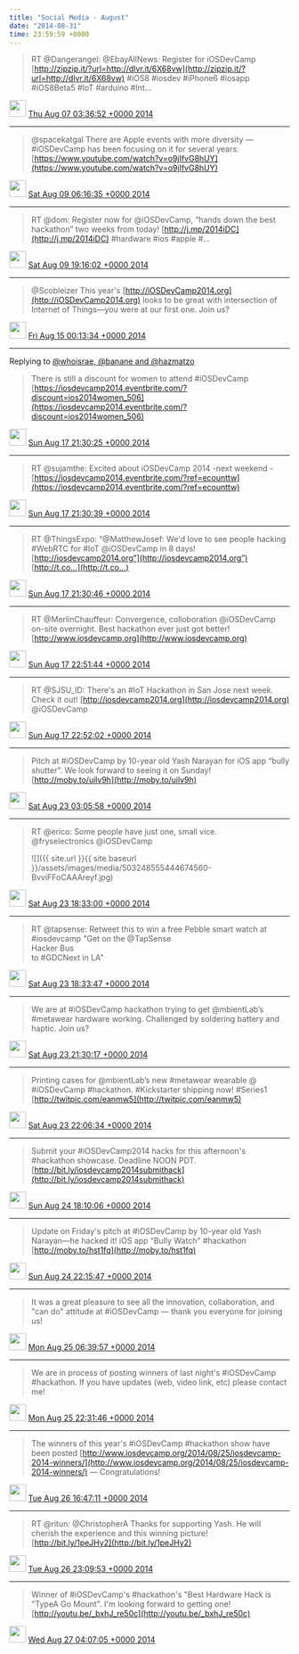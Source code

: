```yaml
---    
title: "Social Media - August"
date: "2014-08-31"
time: 23:59:59 +0000
---
```


> RT @Dangerangel: @EbayAllNews: Register for iOSDevCamp [http://zipzip.it/?url=http://dlvr.it/6X68vw](http://zipzip.it/?url=http://dlvr.it/6X68vw) #iOS8 #iosdev  #iPhone6 #iosapp #iOS8Beta5 #IoT #arduino #Int…

<img src="{{ site.url }}{{ site.baseurl }}/assets/images/media/tweet.ico" width="30" /> [Thu Aug 07 03:36:52 +0000 2014](https://twitter.com/ChristopherA/status/497224830236622848)

----

> @spacekatgal There are Apple events with more diversity — #iOSDevCamp has been focusing on it for several years: [https://www.youtube.com/watch?v=o9jIfvG8hUY](https://www.youtube.com/watch?v=o9jIfvG8hUY)

<img src="{{ site.url }}{{ site.baseurl }}/assets/images/media/tweet.ico" width="30" /> [Sat Aug 09 06:16:35 +0000 2014](https://twitter.com/ChristopherA/status/497989799920562176)

----

> RT @dom: Register now for @iOSDevCamp, “hands down the best hackathon” two weeks from today! [http://j.mp/2014iDC](http://j.mp/2014iDC) #hardware #ios #apple #…

<img src="{{ site.url }}{{ site.baseurl }}/assets/images/media/tweet.ico" width="30" /> [Sat Aug 09 19:16:02 +0000 2014](https://twitter.com/ChristopherA/status/498185957997174784)

----

> @Scobleizer This year's [http://iOSDevCamp2014.org](http://iOSDevCamp2014.org) looks to be great with intersection of Internet of Things—you were at our first one. Join us?

<img src="{{ site.url }}{{ site.baseurl }}/assets/images/media/tweet.ico" width="30" /> [Fri Aug 15 00:13:34 +0000 2014](https://twitter.com/ChristopherA/status/500072774111469568)

----

Replying to [@whoisrae, @banane and @hazmatzo](https://twitter.com/raebonfanti/status/501072861982121984)

> There is still a discount for women to attend #iOSDevCamp [https://iosdevcamp2014.eventbrite.com/?discount=ios2014women_506](https://iosdevcamp2014.eventbrite.com/?discount=ios2014women_506)

<img src="{{ site.url }}{{ site.baseurl }}/assets/images/media/tweet.ico" width="30" /> [Sun Aug 17 21:30:25 +0000 2014](https://twitter.com/ChristopherA/status/501118879934857219)

----

> RT @sujamthe: Excited about iOSDevCamp 2014 -next weekend - [https://iosdevcamp2014.eventbrite.com/?ref=ecounttw](https://iosdevcamp2014.eventbrite.com/?ref=ecounttw)

<img src="{{ site.url }}{{ site.baseurl }}/assets/images/media/tweet.ico" width="30" /> [Sun Aug 17 21:30:39 +0000 2014](https://twitter.com/ChristopherA/status/501118934901202944)

----

> RT @ThingsExpo: “@MatthewJosef: We'd love to see people hacking #WebRTC for #IoT @iOSDevCamp in 8 days!  
> [http://iosdevcamp2014.org”](http://iosdevcamp2014.org”) [http://t.co…](http://t.co…)

<img src="{{ site.url }}{{ site.baseurl }}/assets/images/media/tweet.ico" width="30" /> [Sun Aug 17 21:30:46 +0000 2014](https://twitter.com/ChristopherA/status/501118964894666752)

----

> RT @MerlinChauffeur: Convergence, colloboration @iOSDevCamp on-site overnight. Best hackathon ever just got better! [http://www.iosdevcamp.org](http://www.iosdevcamp.org)

<img src="{{ site.url }}{{ site.baseurl }}/assets/images/media/tweet.ico" width="30" /> [Sun Aug 17 22:51:44 +0000 2014](https://twitter.com/ChristopherA/status/501139340030779393)

----

> RT @SJSU_ID: There's an #IoT Hackathon in San Jose next week. Check it out! [http://iosdevcamp2014.org](http://iosdevcamp2014.org) @iOSDevCamp

<img src="{{ site.url }}{{ site.baseurl }}/assets/images/media/tweet.ico" width="30" /> [Sun Aug 17 22:52:02 +0000 2014](https://twitter.com/ChristopherA/status/501139415867998209)

----

> Pitch at #iOSDevCamp by 10-year old Yash Narayan for iOS app “bully shutter”. We look forward to seeing it on Sunday! [http://moby.to/uilv9h](http://moby.to/uilv9h)

<img src="{{ site.url }}{{ site.baseurl }}/assets/images/media/tweet.ico" width="30" /> [Sat Aug 23 03:05:58 +0000 2014](https://twitter.com/ChristopherA/status/503015261616631808)

----

> RT @erico: Some people have just one, small vice.   
> @fryselectronics @iOSDevCamp 
> 
> ![]({{ site.url }}{{ site.baseurl }}/assets/images/media/503248555444674560-BvviFFoCAAAreyf.jpg)

<img src="{{ site.url }}{{ site.baseurl }}/assets/images/media/tweet.ico" width="30" /> [Sat Aug 23 18:33:00 +0000 2014](https://twitter.com/ChristopherA/status/503248555444674560)

----

> RT @tapsense: Retweet this to win a free Pebble smart watch at #iosdevcamp "Get on the @TapSense  
> Hacker Bus   
> to #GDCNext in LA"

<img src="{{ site.url }}{{ site.baseurl }}/assets/images/media/tweet.ico" width="30" /> [Sat Aug 23 18:33:47 +0000 2014](https://twitter.com/ChristopherA/status/503248755835940864)

----

> We are at #iOSDevCamp hackathon trying to get @mbientLab’s #metawear hardware working. Challenged by soldering battery and haptic. Join us?

<img src="{{ site.url }}{{ site.baseurl }}/assets/images/media/tweet.ico" width="30" /> [Sat Aug 23 21:30:17 +0000 2014](https://twitter.com/ChristopherA/status/503293173376897025)

----

> Printing cases for @mbientLab’s new #metawear wearable @ #iOSDevCamp #hackathon. #Kickstarter shipping now! #Series1 [http://twitpic.com/eanmw5](http://twitpic.com/eanmw5)

<img src="{{ site.url }}{{ site.baseurl }}/assets/images/media/tweet.ico" width="30" /> [Sat Aug 23 22:06:34 +0000 2014](https://twitter.com/ChristopherA/status/503302303776923649)

----

> Submit your #iOSDevCamp2014 hacks for this afternoon's #hackathon showcase. Deadline NOON PDT. [http://bit.ly/iosdevcamp2014submithack](http://bit.ly/iosdevcamp2014submithack)

<img src="{{ site.url }}{{ site.baseurl }}/assets/images/media/tweet.ico" width="30" /> [Sun Aug 24 18:10:06 +0000 2014](https://twitter.com/ChristopherA/status/503605180634382337)

----

> Update on Friday's pitch at #iOSDevCamp by 10-year old Yash Narayan—he hacked it! iOS app “Bully Watch" #hackathon [http://moby.to/hst1fq](http://moby.to/hst1fq)

<img src="{{ site.url }}{{ site.baseurl }}/assets/images/media/tweet.ico" width="30" /> [Sun Aug 24 22:15:47 +0000 2014](https://twitter.com/ChristopherA/status/503667011369447424)

----

> It was a great pleasure to see all the innovation, collaboration, and "can do" attitude at #iOSDevCamp — thank you everyone for joining us!

<img src="{{ site.url }}{{ site.baseurl }}/assets/images/media/tweet.ico" width="30" /> [Mon Aug 25 06:39:57 +0000 2014](https://twitter.com/ChristopherA/status/503793888838959104)

----

> We are in process of posting winners of last night's #iOSDevCamp #hackathon. If you have updates (web, video link, etc) please contact me!

<img src="{{ site.url }}{{ site.baseurl }}/assets/images/media/tweet.ico" width="30" /> [Mon Aug 25 22:31:46 +0000 2014](https://twitter.com/ChristopherA/status/504033418582044672)

----

> The winners of this year's #iOSDevCamp #hackathon show have been posted [http://www.iosdevcamp.org/2014/08/25/iosdevcamp-2014-winners/](http://www.iosdevcamp.org/2014/08/25/iosdevcamp-2014-winners/) — Congratulations!

<img src="{{ site.url }}{{ site.baseurl }}/assets/images/media/tweet.ico" width="30" /> [Tue Aug 26 16:47:11 +0000 2014](https://twitter.com/ChristopherA/status/504309091188375552)

----

> RT @ritun: @ChristopherA Thanks for supporting Yash. He will cherish the experience and this winning picture! [http://bit.ly/1peJHy2](http://bit.ly/1peJHy2)

<img src="{{ site.url }}{{ site.baseurl }}/assets/images/media/tweet.ico" width="30" /> [Tue Aug 26 23:09:53 +0000 2014](https://twitter.com/ChristopherA/status/504405399399723010)

----

> Winner of #iOSDevCamp's #hackathon's "Best Hardware Hack is "TypeA Go Mount". I'm looking forward to getting one! [http://youtu.be/_bxhJ_re50c](http://youtu.be/_bxhJ_re50c)

<img src="{{ site.url }}{{ site.baseurl }}/assets/images/media/tweet.ico" width="30" /> [Wed Aug 27 04:07:05 +0000 2014](https://twitter.com/ChristopherA/status/504480193881206784)